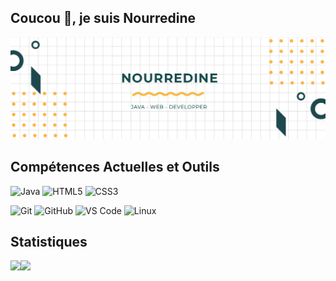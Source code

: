 ## Coucou 👋, je suis Nourredine
![](https://raw.githubusercontent.com/SylexYTB/SylexYTB/refs/heads/main/mon%20header.png)


## Compétences Actuelles et Outils

![Java](https://img.shields.io/badge/-Java-orange?style=flat-square&logo=java)
![HTML5](https://img.shields.io/badge/-HTML5-E34F26?style=flat-square&logo=html5&logoColor=white)
![CSS3](https://img.shields.io/badge/-CSS3-1572B6?style=flat-square&logo=css3)


![Git](https://img.shields.io/badge/-Git-black?style=flat-square&logo=git)
![GitHub](https://img.shields.io/badge/-GitHub-181717?style=flat-square&logo=github)
![VS Code](https://img.shields.io/badge/-VS%20Code-007ACC?style=flat-square&logo=visual-studio-code)
![Linux](https://img.shields.io/badge/Linux-black?style=flat-square&logo=linux)

## Statistiques

<img align="left" src="https://github-readme-stats.vercel.app/api?username=sylexytb&show_icons=true&count_private=true&theme=catppuccin_latte" />

<img src="https://github-readme-stats.vercel.app/api/top-langs/?username=sylexytb&layout=compact&count_private=true&theme=catppuccin_latte" />
